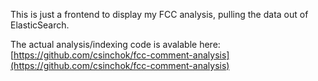 This is just a frontend to display my FCC analysis, pulling the data out of ElasticSearch.

The actual analysis/indexing code is avalable here: [https://github.com/csinchok/fcc-comment-analysis](https://github.com/csinchok/fcc-comment-analysis)